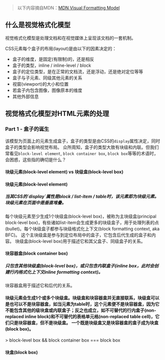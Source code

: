 > 以下内容摘自MDN：[MDN Visual Formatting Model](https://developer.mozilla.org/en-US/docs/Web/CSS/Visual_formatting_model)

## 什么是视觉格式化模型
视觉格式化模型是处理文档和在视觉媒体上呈现该文档的一套机制。

CSS元素每个盒子的布局(layout)是由以下的因素决定的：
+ 盒子的维度，是固定(有限制)的，还是相反
+ 盒子的类型，inline / inline-level / block
+ 盒子的定位类型，是在正常的文档流，还是浮动，还是绝对定位等等
+ 盒子与子元素、同级其他元素的关系
+ 视窗(viewport)的大小和位置
+ 若盒子内包含图像，图像原本的维度
+ 其他外部信息

## 视觉格式化模型对HTML元素的处理
### Part 1 - 盒子的诞生
该模型为页面上的元素生成盒子，盒子的类型是由CSS的`display`属性决定，同时盒子的类型会影响视觉布局。
众所周知，盒子的类型大致有块级和内联。但我们常看见`block-level element`, `block container box`, `block box`等等的术语时，会困惑，这些指的确切是什么？
<h4 class="postConcepts">块级元素(block-level element) vs 块级盒(block-level box)</h4>

#### 块级元素(block-level element)
<h5 class="postDefine">当其CSS的`display`属性是block / list-item / table时，该元素即为块级元素。块级元素在页面中是垂直堆叠。</h5>
每个块级元素至少生成1个块级盒(block-level box)，被称为主块级盒(principal block-level box)，有些诸如list-item会生成更多的块级盒子，用于处理列表的点(bullet)。每个块级盒子都参与块级格式化上下文(block formatting context, aka BFC)。
这个主块级盒是参与到定位布局中的盒子，它包含后代生成的盒子和内容。
块级盒(block-level box)用于描述它和其父盒子、同级盒子的关系。

#### 块容器盒(block container box)
<h5 class="postDefine">只包含其他块级盒(block-level box)，或只包含内联盒子(inline box，此时会创建行内格式化上下文inline formatting context)。</h5>
块容器盒用于描述它和后代的关系。
<h4 class="postConclusion">
  块级元素会生成1个或多个块级盒。块级盒和块容器盒并无直接联系，块级盒可以是也可以不是块容器盒，如<span class="postEg">当元素为table时，这个元素便不是块容器盒，因为它不能包含其他的级块盒或内联盒子</span>；反之也成立，<span class="postEg">如不可替代的行内盒子(non-replaced inline block)和不可替代的表格单元格(non-replaced table cell)</span>，它们只是块容器盒，但不是块级盒。
  一个既是块级盒又是块容器盒的盒子成为块盒(block box)。
</h4>
> block-level box &amp;&amp; block container box === block box

<h4 class="postConcepts">块盒(block box)</h4>
